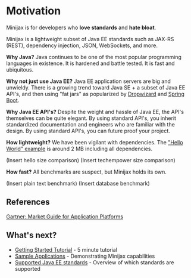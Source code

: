 
Motivation
==========

Minijax is for developers who **love standards** and **hate bloat**.

Minijax is a lightweight subset of Java EE standards such as JAX-RS (REST), dependency injection, JSON, WebSockets, and more.

**Why Java?**  Java continues to be one of the most popular programming languages in existence.  It is hardened and battle tested.  It is fast and ubiquitous.

**Why not just use Java EE?**  Java EE application servers are big and unwieldy.  There is a growing trend toward Java SE + a subset of Java EE API's, and then using "fat jars" as popularized by [Dropwizard](http://www.dropwizard.io) and [Spring Boot](https://projects.spring.io/spring-boot/).

**Why Java EE API's?** Despite the weight and hassle of Java EE, the API's themselves can be quite elegant.  By using standard API's, you inherit standardized documentation and engineers who are familiar with the design.  By using standard API's, you can future proof your project.

**How lightweight?** We have been vigilant with dependencies.  The ["Hello World" example](https://minijax.org/minijax-examples/minijax-example-hello/dependencies.html) is around 2 MB including all dependencies.

(Insert hello size comparison)
(Insert techempower size comparison)

**How fast?** All benchmarks are suspect, but Minijax holds its own.

(Insert plain text benchmark)
(Insert database benchmark)

References
----------

[Gartner: Market Guide for Application Platforms](https://www.gartner.com/doc/reprints?id=1-3N8E378&ct=161205&st=sb)

What's next?
------------

* [Getting Started Tutorial](getting-started.html) - 5 minute tutorial
* [Sample Applications](minijax-examples/index.html) - Demonstrating Minijax capabilities
* [Supported Java EE standards](javaee.html) - Overview of which standards are supported
